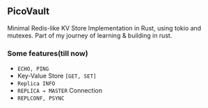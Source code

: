 ## PicoVault

Minimal Redis-like KV Store Implementation in Rust, using tokio and mutexes. Part of my journey of learning & building in rust.

### Some features(till now)

- `ECHO, PING`
- Key-Value Store `[GET, SET]`
- `Replica INFO`
- `REPLICA ➔ MASTER` Connection 
- `REPLCONF, PSYNC`

